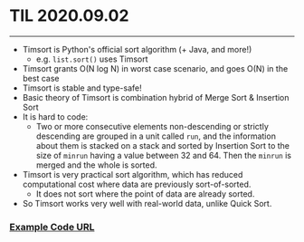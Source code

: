 # TIL 2020.09.02
---

- Timsort is Python's official sort algorithm (+ Java, and more!)
    - e.g. `list.sort()` uses Timsort
- Timsort grants O(N log N) in worst case scenario, and goes O(N) in the best case
- Timsort is stable and type-safe!
- Basic theory of Timsort is combination hybrid of Merge Sort & Insertion Sort
- It is hard to code:
    - Two or more consecutive elements non-descending or strictly descending are grouped in a unit called `run`, and the information about them is stacked on a stack and sorted by Insertion Sort to the size of `minrun` having a value between 32 and 64. Then the `minrun` is merged and the whole is sorted.
- Timsort is very practical sort algorithm, which has reduced computational cost where data are previously sort-of-sorted.
    - It does not sort where the point of data are already sorted.
- So Timsort works very well with real-world data, unlike Quick Sort.

### <b>[Example Code URL](https://github.com/underflow101/code-example/blob/master/sort/timsort.py)</b>